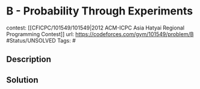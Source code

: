 # B - Probability Through Experiments

contest: [[CFICPC/101549/101549|2012 ACM-ICPC Asia Hatyai Regional Programming Contest]]
url: https://codeforces.com/gym/101549/problem/B
#Status/UNSOLVED
Tags: #

## Description

## Solution

